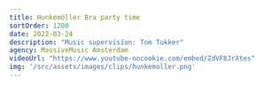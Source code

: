 ```yaml
---
title: Hunkemöller Bra party time
sortOrder: 1200
date: 2022-03-24
description: "Music supervision: Tom Tukker"
agency: MassiveMusic Amsterdam
videoUrl: "https://www.youtube-nocookie.com/embed/ZdVF8JrXtes"
img: '/src/assets/images/clips/hunkemoller.png'
---
```

